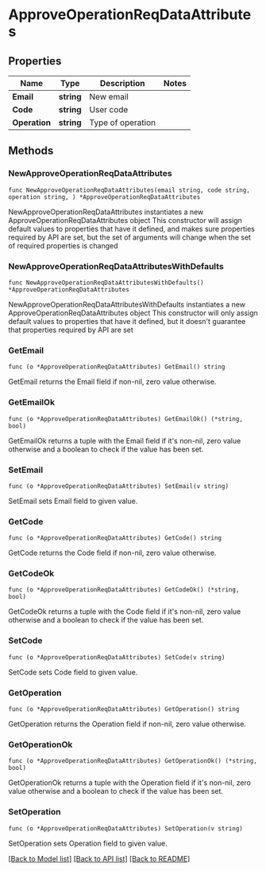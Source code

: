 # ApproveOperationReqDataAttributes

## Properties

Name | Type | Description | Notes
------------ | ------------- | ------------- | -------------
**Email** | **string** | New email | 
**Code** | **string** | User code | 
**Operation** | **string** | Type of operation | 

## Methods

### NewApproveOperationReqDataAttributes

`func NewApproveOperationReqDataAttributes(email string, code string, operation string, ) *ApproveOperationReqDataAttributes`

NewApproveOperationReqDataAttributes instantiates a new ApproveOperationReqDataAttributes object
This constructor will assign default values to properties that have it defined,
and makes sure properties required by API are set, but the set of arguments
will change when the set of required properties is changed

### NewApproveOperationReqDataAttributesWithDefaults

`func NewApproveOperationReqDataAttributesWithDefaults() *ApproveOperationReqDataAttributes`

NewApproveOperationReqDataAttributesWithDefaults instantiates a new ApproveOperationReqDataAttributes object
This constructor will only assign default values to properties that have it defined,
but it doesn't guarantee that properties required by API are set

### GetEmail

`func (o *ApproveOperationReqDataAttributes) GetEmail() string`

GetEmail returns the Email field if non-nil, zero value otherwise.

### GetEmailOk

`func (o *ApproveOperationReqDataAttributes) GetEmailOk() (*string, bool)`

GetEmailOk returns a tuple with the Email field if it's non-nil, zero value otherwise
and a boolean to check if the value has been set.

### SetEmail

`func (o *ApproveOperationReqDataAttributes) SetEmail(v string)`

SetEmail sets Email field to given value.


### GetCode

`func (o *ApproveOperationReqDataAttributes) GetCode() string`

GetCode returns the Code field if non-nil, zero value otherwise.

### GetCodeOk

`func (o *ApproveOperationReqDataAttributes) GetCodeOk() (*string, bool)`

GetCodeOk returns a tuple with the Code field if it's non-nil, zero value otherwise
and a boolean to check if the value has been set.

### SetCode

`func (o *ApproveOperationReqDataAttributes) SetCode(v string)`

SetCode sets Code field to given value.


### GetOperation

`func (o *ApproveOperationReqDataAttributes) GetOperation() string`

GetOperation returns the Operation field if non-nil, zero value otherwise.

### GetOperationOk

`func (o *ApproveOperationReqDataAttributes) GetOperationOk() (*string, bool)`

GetOperationOk returns a tuple with the Operation field if it's non-nil, zero value otherwise
and a boolean to check if the value has been set.

### SetOperation

`func (o *ApproveOperationReqDataAttributes) SetOperation(v string)`

SetOperation sets Operation field to given value.



[[Back to Model list]](../README.md#documentation-for-models) [[Back to API list]](../README.md#documentation-for-api-endpoints) [[Back to README]](../README.md)


